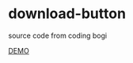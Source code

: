 # download-button
source code from coding bogi


<a href="https://amonhaha.github.io/download-button/index.html">DEMO</a>
